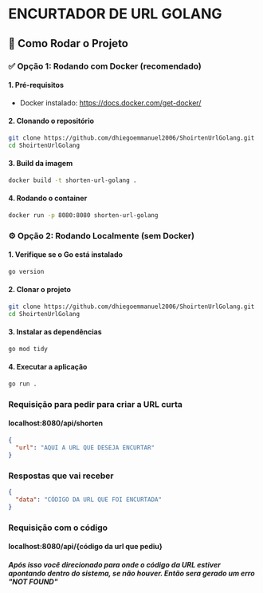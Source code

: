 # ENCURTADOR DE URL GOLANG

## 🚀 Como Rodar o Projeto

### ✅ Opção 1: Rodando com Docker (recomendado)

#### 1. Pré-requisitos

- Docker instalado: https://docs.docker.com/get-docker/

#### 2. Clonando o repositório

```bash
git clone https://github.com/dhiegoemmanuel2006/ShoirtenUrlGolang.git
cd ShoirtenUrlGolang
```
#### 3. Build da imagem
```bash
docker build -t shorten-url-golang .
```
#### 4. Rodando o container
````bash
docker run -p 8080:8080 shorten-url-golang
````
### ⚙️ Opção 2: Rodando Localmente (sem Docker)

#### 1. Verifique se o Go está instalado
```bash
go version
```
#### 2. Clonar o projeto
```bash
git clone https://github.com/dhiegoemmanuel2006/ShoirtenUrlGolang.git
cd ShoirtenUrlGolang

```
#### 3. Instalar as dependências
```bash
go mod tidy
```

#### 4. Executar a aplicação
```bash
go run .
```


### Requisição para pedir para criar a URL curta
#### localhost:8080/api/shorten
```json
{
  "url": "AQUI A URL QUE DESEJA ENCURTAR"
}
```
### Respostas que vai receber 
```json
{
  "data": "CÓDIGO DA URL QUE FOI ENCURTADA"
}
```
### Requisição com o código
#### localhost:8080/api/{código da url que pediu}
##### Após isso você direcionado para onde o código da URL estiver apontando dentro do sistema, se não houver. Então sera gerado um erro "NOT FOUND"